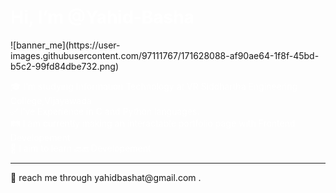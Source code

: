 <h1 style="color: rgb(255, 255, 255);"> Hi, I’m @Yahid-Basha </h1>
![banner_me](https://user-images.githubusercontent.com/97111767/171628088-af90ae64-1f8f-45bd-b5c2-99fd84dbe732.png)

<p style="color:white ;">
    🎓 I’m studying Information Technology at VR Siddhartha Engineering College,Vijayawada <br>
    ✅ I’ve Experience in C and Python languages.<br>
    🛤️ I am currently making an interactable portfolio page with Frontend Developement<br>
    🎯 I aim to learn 🔙🔚 Developement<br><hr/>
    📧 reach me through yahidbashat@gmail.com .

<!---
Yahid-Basha/Yahid-Basha is a ✨ special ✨ repository because its `README.md` (this file) appears on your GitHub profile.
You can click the Preview link to take a look at your changes.
--->
